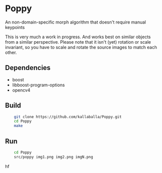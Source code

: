 # Poppy
An non-domain-specific morph algorithm that doesn't require manual keypoints

This is very much a work in progress. And works best on similar objects from a similar perspective.
Please note that it isn't (yet) rotation or scale invariant, so you have to scale and rotate the source images to match each other.
## Dependencies
* boost
* libboost-program-options
* opencv4

## Build

```bash
    git clone https://github.com/kallaballa/Poppy.git
    cd Poppy
    make
```

## Run

```bash
    cd Poppy
    src/poppy img1.png img2.png imgN.png
```
hf
